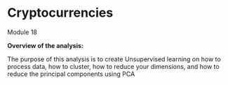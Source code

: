 # Cryptocurrencies
Module 18

**Overview of the analysis:** 

The purpose of this analysis is to create Unsupervised learning on how to process data, how to cluster, how to reduce your dimensions, and how to reduce the principal components using PCA

